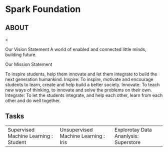 # Spark Foundation
<h2>ABOUT</h2> <<br>
<p>
  Our Vision Statement
     A world of enabled and connected little minds, building future.

Our Mission Statement

 To inspire students, help them innovate and let them integrate to build the next generation humankind.
 Inspire: To inspire, motivate and encourage students to learn, create and help build a better society.
 Innovate: To teach new ways of thinking, to innovate and solve the problems on their own.
 Integrate: To let the students integrate, and help each other, learn from each other and do well together.
</p> 
<h2>Tasks</h2>
<table>
  <tr>
    <td>Supervised Machine Learning : Student</td>
    <td>Unsupervised Machine Learning : Iris</td>
    <td>Explorotay Data Ananlysis: Superstore</td>
  </tr>
</table>
